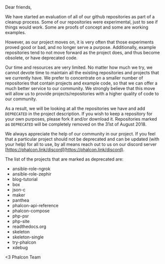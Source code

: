 Dear friends,

We have started an evaluation of all of our github repositories as part of a cleanup process. Some of our repositories were experimental, just to see if things would work. Some are proofs of concept and some are working examples.

However, as our project moves on, it is very often that those experiments proved good or bad, and no longer serve a purpose. Additionally, example repositories tend to not move forward as the project does, and thus become obsolete, or have deprecated code.

Our time and resources are very limited. No matter how much we try, we cannot devote time to maintain all the existing repositories and projects that we currently have. We prefer to concentrate on a smaller number of repositories that contain projects and example code, so that we can offer a much better service to our community. We strongly believe that this move will allow us to provide projects/repositories with a higher quality of code to our community.

As a result, we will be looking at all the repositories we have and add `DEPRECATED` in the project description. If you wish to keep a repository for your own purposes, please fork it and/or download it. Repositories marked as `DEPRECATED` will be completely removed on the 31st of August 2018.

We always appreciate the help of our community in our project. If you feel that a particular project should not be deprecated and can be updated (with your help) for all to use, by all means reach out to us on our discord server [https://phalcon.link/discord](https://phalcon.link/discord).

The list of the projects that are marked as deprecated are:
        
- ansible-role-ngrok
- ansible-role-zephir
- blog-tutorial
- box
- json-c
- maker
- panthea 
- phalcon-api-reference
- phalcon-compose
- php-psr
- php-site
- readthedocs.org
- skeleton     
- skeleton-single
- try-phalcon
- xdebug
            
<3 Phalcon Team
